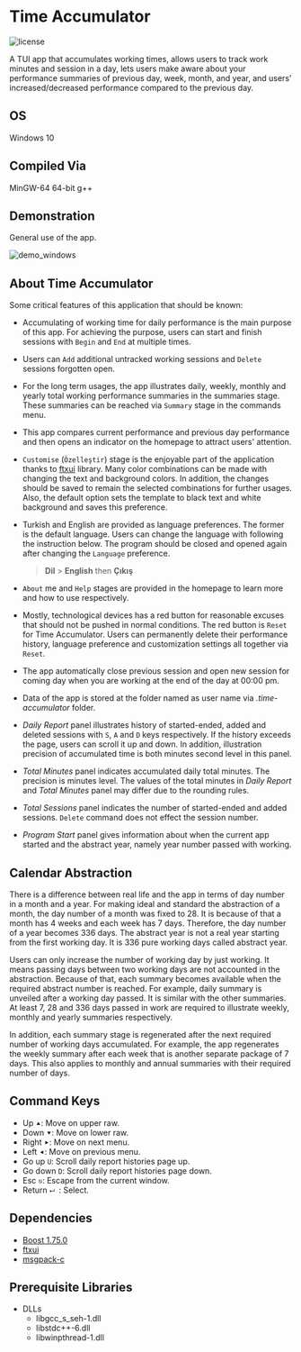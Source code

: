 # Time Accumulator

![license][badge.license]

[badge.license]: https://img.shields.io/github/license/asari555/TimeAccumulator_windows?color=red

A TUI app that accumulates working times, allows users to track work minutes and session in a day, lets users make aware about your performance summaries of previous day, week, month, and year, and users' increased/decreased performance compared to the previous day.

## OS

Windows 10

## Compiled Via

MinGW-64 64-bit g++

## Demonstration 

General use of the app.

![demo_windows](./doc/demo_windows.gif)

## About Time Accumulator

Some critical features of this application that should be known:

+ Accumulating of working time for daily performance is the main purpose of this app. For achieving the purpose, users can start and finish sessions with `Begin` and `End` at multiple times.
+ Users can `Add` additional untracked working sessions and `Delete` sessions forgotten open.
+ For the long term usages, the app illustrates daily, weekly, monthly and yearly total working performance summaries in the summaries stage. These summaries can be reached via `Summary` stage in the commands menu. 
+ This app compares current performance and previous day performance and then opens an indicator on the homepage to attract users' attention.

+ `Customise` (`Özelleştir`) stage is the enjoyable part of the application thanks to [ftxui](https://github.com/ArthurSonzogni/FTXUI) library. Many color combinations can be made with changing the text and background colors. In addition, the changes should be saved to remain the selected combinations for further usages. Also, the default option sets the template to black text and white background and saves this preference.

+ Turkish and English are provided as language preferences. The former is the default language. Users can change the language with following the instruction below. The program should be closed and opened again after changing the `Language` preference.

  > **Dil** > **English**	then	**Çıkış**

+ `About` me and `Help` stages are provided in the homepage to learn more and how to use respectively.
+ Mostly, technological devices has a red button for reasonable excuses that should not be pushed in normal conditions. The red button is `Reset` for Time Accumulator. Users can permanently delete their performance history, language preference and customization settings all together via `Reset`.
+ The app automatically close previous session and open new session for coming day when you are working at the end of the day at 00:00 pm.
+ Data of the app is stored at the folder named as user name via *.time-accumulator* folder.
+ *Daily Report* panel illustrates history of started-ended, added and deleted sessions with `S`, `A` and `D` keys respectively. If the history exceeds the page, users can scroll it up and down. In addition, illustration precision of accumulated time is both minutes second level in this panel.
+ *Total Minutes* panel indicates accumulated daily total minutes. The precision is minutes level. The values of the total minutes in *Daily Report* and *Total Minutes* panel may differ due to the rounding rules. 
+ *Total Sessions* panel indicates the number of started-ended and added sessions. `Delete` command does not effect the session number. 
+ *Program Start* panel gives information about when the current app started and the abstract year, namely year number passed with working. 

## Calendar Abstraction

There is a difference between real life and the app in terms of day number in a month and a year. For making ideal and standard the abstraction of a month, the day number of a month was fixed to 28. It is because of that a month has 4 weeks and each week has 7 days. Therefore, the day number of a year becomes 336 days. The abstract year is not a real year starting from the first working day. It is 336 pure working days called abstract year.

Users can only increase the number of working day by just working. It means passing days between two working days are not accounted in the abstraction. Because of that, each summary becomes available when the required abstract number is reached. For example, daily summary is unveiled after a working day passed. It is similar with the other summaries. At least 7, 28 and 336 days passed in work are required to illustrate weekly, monthly and yearly summaries respectively. 

In addition, each summary stage is regenerated after the next required number of working days accumulated. For example, the app regenerates the weekly summary after each week that is another separate package of 7 days. This also applies to monthly and annual summaries with their required number of days.

## Command Keys

+ Up `⯅`: Move on upper raw.
+ Down `⯆`: Move on lower raw.
+ Right `⯈`: Move on next menu.
+ Left `⯇`: Move on previous menu.
+ Go up `U`: Scroll daily report histories page up.
+ Go down `D`: Scroll daily report histories page down.
+ Esc `⎋`: Escape from the current window.
+ Return `⮠ `: Select.

## Dependencies

+ [Boost 1.75.0](https://www.boost.org/doc/libs/1_75_0/more/getting_started/windows.html)
+ [ftxui](https://github.com/aaleino/FTXUI.git) 
+ [msgpack-c](https://github.com/msgpack/msgpack-c/tree/cpp_master)

## Prerequisite Libraries
+ DLLs
  - libgcc_s_seh-1.dll
  - libstdc++-6.dll
  - libwinpthread-1.dll
